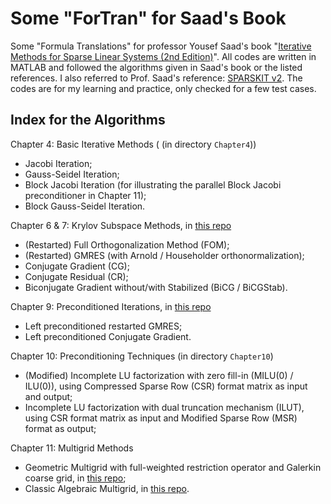 # Some "ForTran" for Saad's Book

Some "Formula Translations" for professor Yousef Saad's book "[Iterative Methods for Sparse Linear Systems (2nd Edition)](http://www-users.cs.umn.edu/~saad/IterMethBook\_2ndEd.pdf)". All codes are written in MATLAB and followed the algorithms given in Saad's book or the listed references. I also referred to Prof. Saad's reference: [SPARSKIT v2](http://www-users.cs.umn.edu/~saad/software/SPARSKIT/). The codes are for my learning and practice, only checked for a few test cases.



## Index for the Algorithms

Chapter 4: Basic Iterative Methods ( (in directory `Chapter4`))

*   Jacobi Iteration;
*   Gauss-Seidel Iteration;
*   Block Jacobi Iteration (for illustrating the parallel Block Jacobi preconditioner in Chapter 11);
*   Block Gauss-Seidel Iteration.

Chapter 6 & 7: Krylov Subspace Methods, in [this repo](https://github.com/EnigmaHuang/Krylov_Subspace_Methods)

*   (Restarted) Full Orthogonalization Method (FOM);
*   (Restarted) GMRES (with Arnold / Householder orthonormalization);
*   Conjugate Gradient (CG);
*   Conjugate Residual (CR);
*   Biconjugate Gradient without/with Stabilized (BiCG / BiCGStab).



Chapter 9: Preconditioned Iterations, in [this repo](https://github.com/EnigmaHuang/Krylov_Subspace_Methods)

*   Left preconditioned restarted GMRES;
*   Left preconditioned Conjugate Gradient.



Chapter 10: Preconditioning Techniques (in directory `Chapter10`)

*   (Modified) Incomplete LU factorization with zero fill-in (MILU(0) / ILU(0)), using Compressed Sparse Row (CSR) format matrix as input and output;
*   Incomplete LU factorization with dual truncation mechanism (ILUT), using CSR format matrix as input and Modified Sparse Row (MSR) format as output;



Chapter 11: Multigrid Methods

*   Geometric Multigrid with full-weighted restriction operator and Galerkin coarse grid, in [this repo](https://github.com/EnigmaHuang/Poisson_FDM_Multigrid);
*   Classic Algebraic Multigrid, in [this repo](https://github.com/EnigmaHuang/Classic_AMG_Demo).



